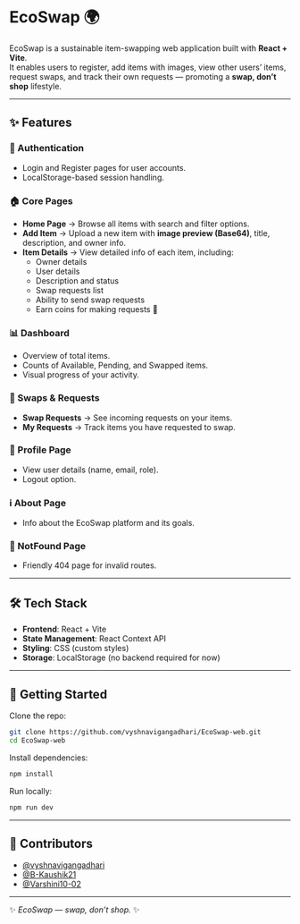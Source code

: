 # EcoSwap 🌍

EcoSwap is a sustainable item-swapping web application built with **React + Vite**.  
It enables users to register, add items with images, view other users’ items, request swaps, and track their own requests — promoting a **swap, don’t shop** lifestyle.

---

## ✨ Features

### 🔑 Authentication
- Login and Register pages for user accounts.
- LocalStorage-based session handling.

### 🏠 Core Pages
- **Home Page** → Browse all items with search and filter options.  
- **Add Item** → Upload a new item with **image preview (Base64)**, title, description, and owner info.  
- **Item Details** → View detailed info of each item, including:  
  - Owner details
  - User details  
  - Description and status  
  - Swap requests list  
  - Ability to send swap requests  
  - Earn coins for making requests 🎉  

### 📊 Dashboard
- Overview of total items.  
- Counts of Available, Pending, and Swapped items.  
- Visual progress of your activity.

### 🔄 Swaps & Requests
- **Swap Requests** → See incoming requests on your items.  
- **My Requests** → Track items you have requested to swap.  

### 👤 Profile Page
- View user details (name, email, role).  
- Logout option.  

### ℹ️ About Page
- Info about the EcoSwap platform and its goals.  

### 🚫 NotFound Page
- Friendly 404 page for invalid routes.

---

## 🛠️ Tech Stack
- **Frontend**: React + Vite  
- **State Management**: React Context API  
- **Styling**: CSS (custom styles)  
- **Storage**: LocalStorage (no backend required for now)  

---


## 🚀 Getting Started

Clone the repo:
```bash
git clone https://github.com/vyshnavigangadhari/EcoSwap-web.git
cd EcoSwap-web
```

Install dependencies:
```bash
npm install
```

Run locally:
```bash
npm run dev
```

---



## 👥 Contributors
- [@vyshnavigangadhari](https://github.com/vyshnavigangadhari)  
- [@B-Kaushik21](https://github.com/B-Kaushik21)  
- [@Varshini10-02](https://github.com/Varshini10-02)  

---


✨ *EcoSwap — swap, don’t shop.* ✨
